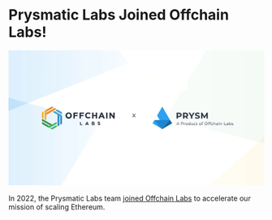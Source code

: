 # Prysmatic Labs Joined Offchain Labs!

![Offchain Labs x Prysm](offchain-prysm.png)

In 2022, the Prysmatic Labs team [joined Offchain Labs](https://medium.com/prysmatic-labs/prysmatic-is-being-acquired-by-offchain-labs-frequently-asked-questions-answers-c5e5af219bf0) to accelerate our mission of scaling Ethereum.

